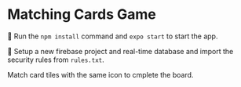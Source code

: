 # Matching Cards Game

🐢 Run the `npm install` command and `expo start` to start the app.

🚀 Setup a new firebase project and real-time database and import the security rules from `rules.txt`.

Match card tiles with the same icon to cmplete the board.

